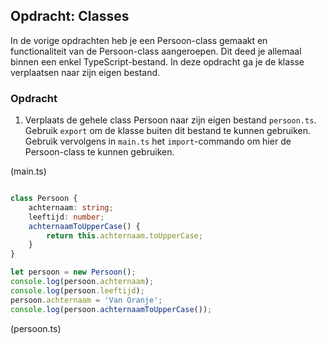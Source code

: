 ## Opdracht: Classes

In de vorige opdrachten heb je een Persoon-class gemaakt en functionaliteit van de Persoon-class aangeroepen. Dit deed
je allemaal binnen een enkel TypeScript-bestand. In deze opdracht ga je de klasse verplaatsen naar zijn eigen bestand.

### Opdracht

1. Verplaats de gehele class Persoon naar zijn eigen bestand `persoon.ts`. Gebruik `export` om de klasse buiten dit 
   bestand te kunnen gebruiken. Gebruik vervolgens in `main.ts` het `import`-commando om hier de Persoon-class te kunnen
   gebruiken.

(main.ts)
```TypeScript

class Persoon {
    achternaam: string;
    leeftijd: number;
    achternaamToUpperCase() {
        return this.achternaam.toUpperCase;
    }
}

let persoon = new Persoon();
console.log(persoon.achternaam);
console.log(persoon.leeftijd);
persoon.achternaam = 'Van Oranje';
console.log(persoon.achternaamToUpperCase());
```

(persoon.ts)
```TypeScript
```